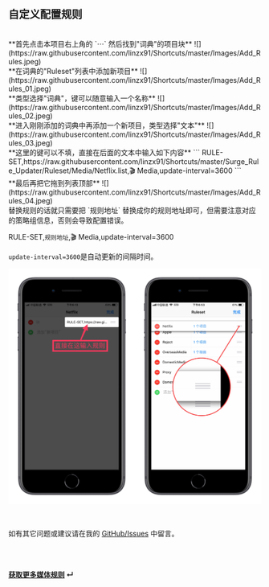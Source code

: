 ## 自定义配置规则
<br />
**首先点击本项目右上角的 `⋯` 然后找到"词典"的项目块**
![](https://raw.githubusercontent.com/linzx91/Shortcuts/master/Images/Add_Rules.jpeg)
<br />
**在词典的"Ruleset"列表中添加新项目**
![](https://raw.githubusercontent.com/linzx91/Shortcuts/master/Images/Add_Rules_01.jpeg)
<br />
**类型选择"词典"，键可以随意输入一个名称**
![](https://raw.githubusercontent.com/linzx91/Shortcuts/master/Images/Add_Rules_02.jpeg)
<br />
**进入刚刚添加的词典中再添加一个新项目，类型选择"文本"**
![](https://raw.githubusercontent.com/linzx91/Shortcuts/master/Images/Add_Rules_03.jpeg)
<br />
**这里的键可以不填，直接在后面的文本中输入如下内容**
```
RULE-SET,https://raw.githubusercontent.com/linzx91/Shortcuts/master/Surge_Rule_Updater/Ruleset/Media/Netflix.list,🎬 Media,update-interval=3600
```
<br />
**最后再把它拖到列表顶部**
![](https://raw.githubusercontent.com/linzx91/Shortcuts/master/Images/Add_Rules_04.jpeg)
<br />
替换规则的话就只需要把 `规则地址` 替换成你的规则地址即可，但需要注意对应的策略组信息，否则会导致配置错误。

RULE-SET,`规则地址`,🎬 Media,update-interval=3600

`update-interval=3600`是自动更新的间隔时间。

![](https://raw.githubusercontent.com/linzx91/Shortcuts/master/Images/Add_Rules_05.png)

<br />

如有其它问题或建议请在我的 [GitHub/Issues](https://github.com/linzx91/Shortcuts/issues) 中留言。

<br /><br />

**[获取更多媒体规则](https://github.com/linzx91/Shortcuts/tree/master/Surge_Rule_Updater/Ruleset/Media) ↵**